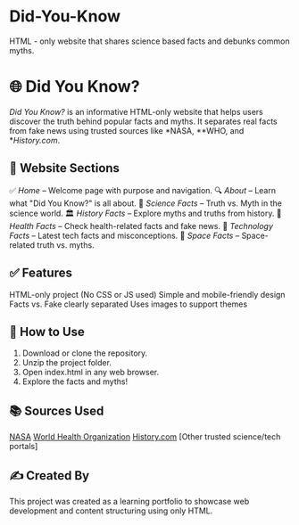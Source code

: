# Did-You-Know
HTML - only website that shares science based facts and debunks common myths.

# 🌐 Did You Know?

*Did You Know?* is an informative HTML-only website that helps users discover the truth behind popular facts and myths. It separates real facts from fake news using trusted sources like *NASA, **WHO, and **History.com*.

## 📄 Website Sections

 ✅ *Home* – Welcome page with purpose and navigation.
 🔍 *About* – Learn what "Did You Know?" is all about.
 🧠 *Science Facts* – Truth vs. Myth in the science world.
 🏛 *History Facts* – Explore myths and truths from history.
 💉 *Health Facts* – Check health-related facts and fake news.
 🧪 *Technology Facts* – Latest tech facts and misconceptions.
 🌌 *Space Facts* – Space-related truth vs. myths.

## ✅ Features

 HTML-only project (No CSS or JS used)
 Simple and mobile-friendly design
 Facts vs. Fake clearly separated
 Uses images to support themes

## 🏁 How to Use

1. Download or clone the repository.
2. Unzip the project folder.
3. Open index.html in any web browser.
4. Explore the facts and myths!

## 📚 Sources Used

 [NASA](https://www.nasa.gov/)
 [World Health Organization](https://www.who.int/)
 [History.com](https://www.history.com/)
 [Other trusted science/tech portals]

## ✍ Created By

This project was created as a learning portfolio to showcase web development and content structuring using only HTML.
